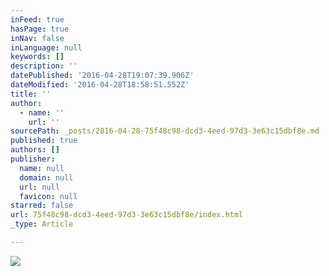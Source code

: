 ```yaml
---
inFeed: true
hasPage: true
inNav: false
inLanguage: null
keywords: []
description: ''
datePublished: '2016-04-28T19:07:39.906Z'
dateModified: '2016-04-28T18:58:51.552Z'
title: ''
author:
  - name: ''
    url: ''
sourcePath: _posts/2016-04-28-75f48c98-dcd3-4eed-97d3-3e63c15dbf8e.md
published: true
authors: []
publisher:
  name: null
  domain: null
  url: null
  favicon: null
starred: false
url: 75f48c98-dcd3-4eed-97d3-3e63c15dbf8e/index.html
_type: Article

---
```

![](https://the-grid-user-content.s3-us-west-2.amazonaws.com/b3f068d7-3792-4687-929b-0ee7008b0334.jpg)
